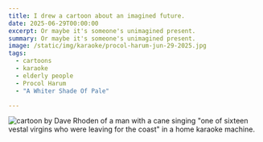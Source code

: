 ```yaml
---
title: I drew a cartoon about an imagined future.
date: 2025-06-29T00:00:00
excerpt: Or maybe it's someone's unimagined present.
summary: Or maybe it's someone's unimagined present.
image: /static/img/karaoke/procol-harum-jun-29-2025.jpg
tags:
  - cartoons
  - karaoke
  - elderly people
  - Procol Harum
  - "A Whiter Shade Of Pale"

---
```


![cartoon by Dave Rhoden of a man with a cane singing "one of sixteen vestal virgins who were leaving for the coast" in a home karaoke machine.](/static/img/karaoke/procol-harum-jun-29-2025.jpg)